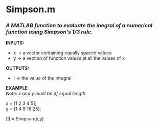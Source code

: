 # Simpson.m
### *A MATLAB function to evaluate the inegral of a numerical function using Simpson's 1/3 rule.*
**INPUTS:**
* x -> a vector containing equally spaced values
* y -> a vection of function values at all the values of x

**OUTPUTS:**
* I -> the value of the integral

**EXAMPLE**  
*Note: x and y must be of equal length*  

x = [1 2 3 4 5];  
y = [1 4 9 16 25];  

[I] = Simpson(x,y)